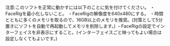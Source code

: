注意:このソフトを正常に動かすには以下のことに気を付けてください。
・FaceRigを最小化しないこと。
・FaceRigの解像度を640x480にする。
・時間とともに多くのメモリを取るので、16GB以上のメモリを推奨。(対策として5分置きにソフトを自動で再起動してメモリを削除します。)
・FaceRigの設定でインターフェイスを非表示にすること。(インターフェイスごと映ってもよい場合は設定しなくてもよいです。)
